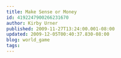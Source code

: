 ```yaml
---
title: Make Sense or Money
id: 4192247900266231670
author: Kirby Urner
published: 2009-11-27T13:24:00.001-08:00
updated: 2009-12-05T00:40:37.830-08:00
blog: world_game
tags: 
---
```


